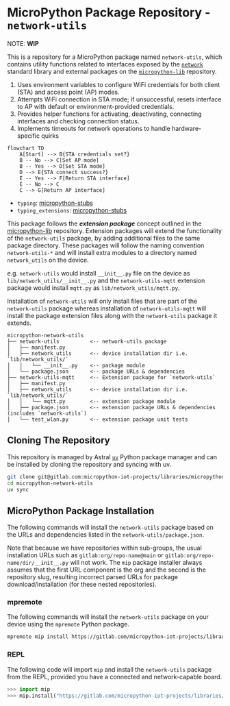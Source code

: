 # MicroPython Package Repository - `network-utils`

NOTE: **WIP**

This is a repository for a MicroPython package named `network-utils`, which contains utility functions related to interfaces exposed by the [`network`](https://docs.micropython.org/en/latest/library/network.html#module-network) standard library and external packages on the [`micropython-lib`](https://github.com/micropython/micropython-lib) repository.

1. Uses environment variables to configure WiFi credentials for both client (STA) and access point (AP) modes.
2. Attempts WiFi connection in STA mode; if unsuccessful, resets interface to AP with default or environment-provided credentials.
3. Provides helper functions for activating, deactivating, connecting interfaces and checking connection status.
4. Implements timeouts for network operations to handle hardware-specific quirks

```mermaid
flowchart TD
    A[Start] --> B{STA credentials set?}
    B -- No --> C[Set AP mode]
    B -- Yes --> D[Set STA mode]
    D --> E{STA connect success?}
    E -- Yes --> F[Return STA interface]
    E -- No --> C
    C --> G[Return AP interface]
```

* `typing`: [micropython-stubs](https://raw.githubusercontent.com/Josverl/micropython-stubs/refs/heads/main/mip/typing.py)
* `typing_extensions`: [micropython-stubs](https://raw.githubusercontent.com/Josverl/micropython-stubs/refs/heads/main/mip/typing_extensions.py)

This package follows the ***extension package*** concept outlined in the [micropython-lib](https://github.com/micropython/micropython-lib) repository. Extension packages will extend the functionality of the `network-utils` package, by adding additional files to the same package directory. These packages will follow the naming convention `network-utils-*` and will install extra modules to a directory named `network_utils` on the device.

e.g. `network-utils` would install `__init__.py` file on the device as `lib/network_utils/__init__.py` and the `network-utils-mqtt` extension package would install `mqtt.py` as `lib/network_utils/mqtt.py`.

Installation of `network-utils` will only install files that are part of the `network-utils` package whereas installation of `network-utils-mqtt` will install the package extension files along with the `network-utils` package it extends.

```text
micropython-network-utils
├── network-utils          <-- network-utils package
│   ├── manifest.py
│   ├── network_utils      <-- device installation dir i.e. `lib/network_utils/`
│   │   └── __init__.py    <-- package module
│   └── package.json       <-- package URLs & dependencies 
├── network-utils-mqtt     <-- Extension package for `network-utils`
│   ├── manifest.py
│   ├── network_utils      <-- device installation dir i.e. `lib/network_utils/`
│   │   └── mqtt.py        <-- extension package module
│   ├── package.json       <-- extension package URLs & dependencies (includes `network-utils`)
│   └── test_wlan.py       <-- extension package unit tests
```

## Cloning The Repository

This repository is managed by Astral [`uv`](https://docs.astral.sh/uv/) Python package manager and can be installed by cloning the repository and syncing with uv.

```sh
git clone git@gitlab.com:micropython-iot-projects/libraries/micropython-network-utils.git
cd micropython-network-utils
uv sync
```

## MicroPython Package Installation

The following commands will install the `network-utils` package based on the URLs and dependencies listed in the `network-utils/package.json`.

Note that because we have repositories within sub-groups, the usual installation URLs such as `gitlab:org/repo-name@main` or `gitlab:org/repo-name/dir/__init__.py` will not work. The `mip` package installer always assumes that the first URL component is the org and the second is the repository slug, resulting incorrect parsed URLs for package download/installation (for these nested repositories).

### mpremote

The following commands will install the `network-utils` package on your device using the `mpremote` Python package.

```sh
mpremote mip install https://gitlab.com/micropython-iot-projects/libraries/micropython-network-utils/-/raw/HEAD/network-utils/package.json
```

### REPL

The following code will import `mip` and install the `network-utils` package from the REPL, provided you have a connected and network-capable board.

```python
>>> import mip
>>> mip.install("https://gitlab.com/micropython-iot-projects/libraries/micropython-network-utils/-/raw/HEAD/network-utils/package.json")
```
